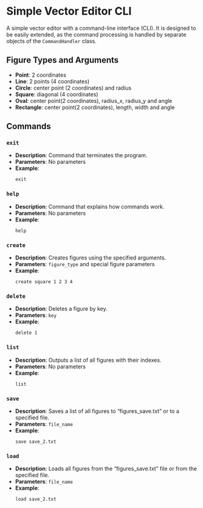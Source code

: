 # Simple Vector Editor CLI

A simple vector editor with a command-line interface (CLI). It is designed to be easily extended, as the command processing is handled by separate objects of the `CommandHandler` class.

## Figure Types and Arguments

- **Point**: 2 coordinates  
- **Line**: 2 points (4 coordinates)  
- **Circle**: center point (2 coordinates) and radius  
- **Square**: diagonal (4 coordinates)
- **Oval**: center point(2 coordinates), radius_x, radius_y and angle 
- **Rectangle**: center point(2 coordinates), length, width and angle 

## Commands

### `exit`
- **Description**: Command that terminates the program.
- **Parameters**: No parameters
- **Example**: 
  ```
  exit

### `help`
- **Description**: Command that explains how commands work.
- **Parameters**: No parameters
- **Example**: 
  ```
  help
  ```

### `create`
- **Description**: Creates figures using the specified arguments.
- **Parameters**: `figure_type` and special figure parameters
- **Example**:
  ```
  create square 1 2 3 4
  ```

### `delete`
- **Description**: Deletes a figure by key.
- **Parameters**: `key`
- **Example**:
  ```
  delete 1
  ```

### `list`
- **Description**: Outputs a list of all figures with their indexes.
- **Parameters**: No parameters
- **Example**:
  ```
  list
  ```
  
### `save`
- **Description**: Saves a list of all figures to “figures_save.txt” or to a specified file.
- **Parameters**: `file_name`
- **Example**:
  ```
  save save_2.txt
  ```

### `load`
- **Description**: Loads all figures from the “figures_save.txt” file or from the specified file.
- **Parameters**: `file_name`
- **Example**:
  ```
  load save_2.txt
  ```